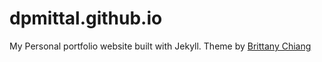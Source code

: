 # dpmittal.github.io

My Personal portfolio website built with Jekyll.
Theme by [Brittany Chiang](https://github.com/bchiang7)
